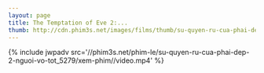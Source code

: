 ```yaml
---
layout: page
title: The Temptation of Eve 2:...
thumb: http://cdn.phim3s.net/images/films/thumb/su-quyen-ru-cua-phai-dep-2-nguoi-vo-tot-the-temptation-of-eve-2-good-wife-2007.jpg
---
```

{% include jwpadv src='//phim3s.net/phim-le/su-quyen-ru-cua-phai-dep-2-nguoi-vo-tot_5279/xem-phim//video.mp4' %}